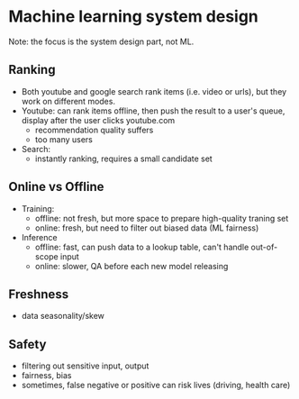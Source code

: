 Machine learning system design
===
Note: the focus is the system design part, not ML.

Ranking
---
* Both youtube and google search rank items (i.e. video or urls), but they work on different modes.
* Youtube: can rank items offline, then push the result to a user's queue, display after the user clicks youtube.com
  * recommendation quality suffers
  * too many users
* Search:
  * instantly ranking, requires a small candidate set

Online vs Offline
---
* Training:
  * offline: not fresh, but more space to prepare high-quality traning set
  * online: fresh, but need to filter out biased data (ML fairness)
* Inference
  * offline: fast, can push data to a lookup table, can't handle out-of-scope input
  * online: slower, QA before each new model releasing

Freshness
---
* data seasonality/skew

Safety
---
* filtering out sensitive input, output
* fairness, bias
* sometimes, false negative or positive can risk lives (driving, health care)
